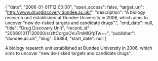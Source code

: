 {
  "date": "2006-01-01T12:00:00", 
  "open_access": false, 
  "target_url": "http://www.drugdiscovery.dundee.ac.uk/", 
  "description": "A biology research unit established at Dundee University in 2006, which aims to uncover \"new de-risked targets and candidate drugs\".", 
  "end_date": null, 
  "title": "Drug Discovery Unit", 
  "record_id": "20060101T120000/s/zftCorgoOVuTmMIGfpTw==", 
  "publisher": "dundee.ac.uk", 
  "slug": 56884, 
  "start_date": null
}

A biology research unit established at Dundee University in 2006, which aims to uncover "new de-risked targets and candidate drugs".